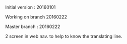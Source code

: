 Initial version : 20160101

Working on branch 20160222

Master branch : 20160222

2 screen in web nav. to help to know the translating line.
